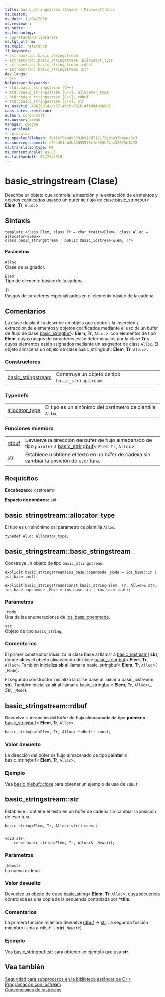 ```yaml
---
title: basic_stringstream (Clase) | Microsoft Docs
ms.custom: 
ms.date: 11/04/2016
ms.reviewer: 
ms.suite: 
ms.technology:
- cpp-standard-libraries
ms.tgt_pltfrm: 
ms.topic: reference
f1_keywords:
- sstream/std::basic_stringstream
- sstream/std::basic_stringstream::allocator_type
- sstream/std::basic_stringstream::rdbuf
- sstream/std::basic_stringstream::str
dev_langs:
- C++
helpviewer_keywords:
- std::basic_stringstream [C++]
- std::basic_stringstream [C++], allocator_type
- std::basic_stringstream [C++], rdbuf
- std::basic_stringstream [C++], str
ms.assetid: 49629814-ca37-45c5-931b-4ff894e6ebd2
caps.latest.revision: 
author: corob-msft
ms.author: corob
manager: ghogen
ms.workload:
- cplusplus
ms.openlocfilehash: f6616f5eadc5291b917d7121f5eebb92baeec8c3
ms.sourcegitcommit: d51ed21ab2b434535f5c1d553b22e432073e1478
ms.translationtype: MT
ms.contentlocale: es-ES
ms.lasthandoff: 02/23/2018
---
```

# <a name="basicstringstream-class"></a>basic_stringstream (Clase)
Describe un objeto que controla la inserción y la extracción de elementos y objetos codificados usando un búfer de flujo de clase [basic_stringbuf](../standard-library/basic-stringbuf-class.md)< **Elem**, **Tr**, `Alloc`>.  
  
## <a name="syntax"></a>Sintaxis  
  
```  
template <class Elem, class Tr = char_traits<Elem>, class Alloc = allocator<Elem>>  
class basic_stringstream : public basic_iostream<Elem, Tr>  
```  
  
#### <a name="parameters"></a>Parámetros  
 `Alloc`  
 Clase de asignador.  
  
 `Elem`  
 Tipo de elemento básico de la cadena.  
  
 *Tr*  
 Rasgos de caracteres especializados en el elemento básico de la cadena.  
  
## <a name="remarks"></a>Comentarios  
 La clase de plantilla describe un objeto que controla la inserción y extracción de elementos y objetos codificados mediante el uso de un búfer de flujo de clase [basic_stringbuf](../standard-library/basic-stringbuf-class.md)< **Elem**, **Tr**, `Alloc`>, con elementos de tipo **Elem**, cuyos rasgos de caracteres están determinados por la clase **Tr** y cuyos elementos están asignados mediante un asignador de clase `Alloc`. El objeto almacena un objeto de clase basic_stringbuf< **Elem**, **Tr**, `Alloc`>.  
  
### <a name="constructors"></a>Constructores  
  
|||  
|-|-|  
|[basic_stringstream](#basic_stringstream)|Construye un objeto de tipo `basic_stringstream`.|  
  
### <a name="typedefs"></a>Typedefs  
  
|||  
|-|-|  
|[allocator_type](#allocator_type)|El tipo es un sinónimo del parámetro de plantilla `Alloc`.|  
  
### <a name="member-functions"></a>Funciones miembro  
  
|||  
|-|-|  
|[rdbuf](#rdbuf)|Devuelve la dirección del búfer de flujo almacenado de tipo `pointer` a [basic_stringbuf](../standard-library/basic-stringbuf-class.md)< `Elem`, `Tr`, `Alloc`>.|  
|[str](#str)|Establece u obtiene el texto en un búfer de cadena sin cambiar la posición de escritura.|  
  
## <a name="requirements"></a>Requisitos  
 **Encabezado:** \<sstream>  
  
 **Espacio de nombres:** std  
  
##  <a name="allocator_type"></a>  basic_stringstream::allocator_type  
 El tipo es un sinónimo del parámetro de plantilla `Alloc`.  
  
```  
typedef Alloc allocator_type;  
```  
  
##  <a name="basic_stringstream"></a>  basic_stringstream::basic_stringstream  
 Construye un objeto de tipo `basic_stringstream`.  
  
```  
explicit basic_stringstream(ios_base::openmode _Mode = ios_base::in | ios_base::out);

explicit basic_stringstream(const basic_string<Elem, Tr, Alloc>& str, ios_base::openmode _Mode = ios_base::in | ios_base::out);
```  
  
### <a name="parameters"></a>Parámetros  
 `_Mode`  
 Una de las enumeraciones de [ios_base::openmode](../standard-library/ios-base-class.md#openmode).  
  
 `str`  
 Objeto de tipo `basic_string`.  
  
### <a name="remarks"></a>Comentarios  
 El primer constructor inicializa la clase base al llamar a [basic_iostream](../standard-library/basic-iostream-class.md)( **sb**), donde **sb** es el objeto almacenado de clase [basic_stringbuf](../standard-library/basic-stringbuf-class.md)< **Elem**, **Tr**, `Alloc`>. También inicializa **sb** al llamar a basic_stringbuf< **Elem**, **Tr**, `Alloc`>( `_Mode`).  
  
 El segundo constructor inicializa la clase base al llamar a basic_iostream( **sb**). También inicializa **sb** al llamar a basic_stringbuf< **Elem**, **Tr**, `Alloc`>(_ *Str*, `_Mode`).  
  
##  <a name="rdbuf"></a>  basic_stringstream::rdbuf  
 Devuelve la dirección del búfer de flujo almacenado de tipo **pointer** a [basic_stringbuf](../standard-library/basic-stringbuf-class.md)< **Elem**, **Tr**, `Alloc`>.  
  
```  
basic_stringbuf<Elem, Tr, Alloc> *rdbuf() const;
```  
  
### <a name="return-value"></a>Valor devuelto  
 La dirección del búfer de flujo almacenado de tipo **pointer** a basic_stringbuf< **Elem**, **Tr**, `Alloc`>.  
  
### <a name="example"></a>Ejemplo  
  Vea [basic_filebuf::close](../standard-library/basic-filebuf-class.md#close) para obtener un ejemplo de uso de `rdbuf`.  
  
##  <a name="str"></a>  basic_stringstream::str  
 Establece u obtiene el texto en un búfer de cadena sin cambiar la posición de escritura.  
  
```  
basic_string<Elem, Tr, Alloc> str() const;

 
void str(
    const basic_string<Elem, Tr, Alloc>& _Newstr);
```  
  
### <a name="parameters"></a>Parámetros  
 `_Newstr`  
 La nueva cadena.  
  
### <a name="return-value"></a>Valor devuelto  
 Devuelve un objeto de clase [basic_string](../standard-library/basic-string-class.md)< **Elem**, **Tr**, `Alloc`>, cuya secuencia controlada es una copia de la secuencia controlada por **\*this**.  
  
### <a name="remarks"></a>Comentarios  
 La primera función miembro devuelve [rdbuf](#rdbuf) -> [str](../standard-library/basic-stringbuf-class.md#str). La segunda función miembro llama a `rdbuf` -> **str**(`_Newstr`).  
  
### <a name="example"></a>Ejemplo  
  Vea [basic_stringbuf::str](../standard-library/basic-stringbuf-class.md#str) para obtener un ejemplo que usa **str**.  
  
## <a name="see-also"></a>Vea también  
 [Seguridad para subprocesos en la biblioteca estándar de C++](../standard-library/thread-safety-in-the-cpp-standard-library.md)   
 [Programación con iostream](../standard-library/iostream-programming.md)   
 [Convenciones de iostreams](../standard-library/iostreams-conventions.md)

